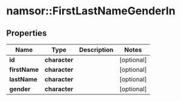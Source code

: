 # namsor::FirstLastNameGenderIn

## Properties
Name | Type | Description | Notes
------------ | ------------- | ------------- | -------------
**id** | **character** |  | [optional] 
**firstName** | **character** |  | [optional] 
**lastName** | **character** |  | [optional] 
**gender** | **character** |  | [optional] 


